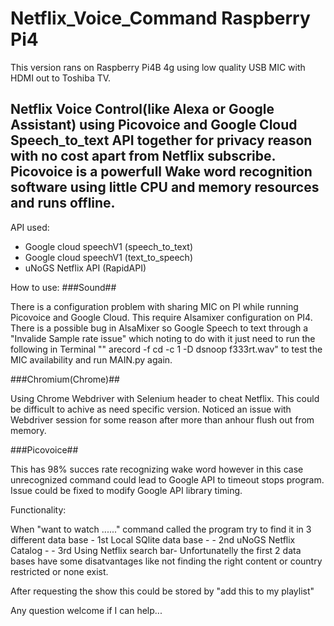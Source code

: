 # Netflix_Voice_Command Raspberry Pi4
This version rans on Raspberry Pi4B 4g using low quality USB MIC with HDMI out to Toshiba TV.

Netflix Voice Control(like Alexa or Google Assistant) using Picovoice and Google Cloud Speech_to_text API together for privacy reason with no cost 
apart from Netflix subscribe. 
Picovoice is a powerfull Wake word recognition software using little CPU and memory resources and runs offline.
-------------------------------------------------------------------------------------------------------------------------------------------
API used: 
  - Google cloud speechV1 (speech_to_text)
  - Google cloud speechV1 (text_to_speech)
  - uNoGS Netflix API (RapidAPI)
 
 How to use:
 ###Sound##
 
 There is a configuration problem with sharing MIC on PI while running Picovoice and Google Cloud. This require Alsamixer configuration on PI4.
 There is a possible bug in AlsaMixer so Google Speech to text through a "Invalide Sample rate issue" which noting to do with it just need to 
 run the following in Terminal "" arecord -f cd -c 1 -D dsnoop f333rt.wav" to test the MIC availability and run MAIN.py again.
 
 ###Chromium(Chrome)##
 
 Using Chrome Webdriver with Selenium header to cheat Netflix. This could be difficult to achive as need specific version.
 Noticed an issue with Webdriver session for some reason after more than anhour flush out from memory. 
 
 ###Picovoice##
 
 This has 98% succes rate recognizing wake word however in this case unrecognized command could lead to Google API to timeout stops program.
 Issue could be fixed to modify Google API library timing.
 
 
 Functionality:
 
 When "want to watch ......" command called the program try to find it in 3 different data base - 1st Local SQlite data base -
                                                                                                - 2nd uNoGS Netflix Catalog -
                                                                                                - 3rd Using Netflix search bar-
 Unfortunatelly the first 2 data bases have some disatvantages like not finding the right content or country restricted or none exist.
 
 After requesting the show this could be stored by "add this to my playlist"
 
 
 Any question welcome if I can help...
 
 
 
 
 
 



